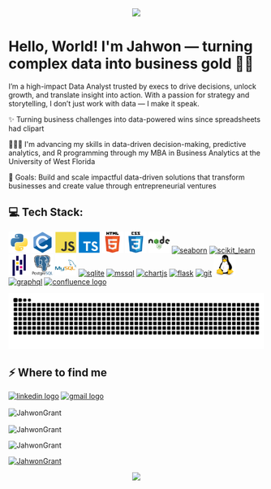 <div align="center">
  <img height="150" src="https://media2.giphy.com/media/v1.Y2lkPTc5MGI3NjExNGRwaGxtNHUzNGRlZWdubjV0dHBlOXY2Z2VvaWR1d2NzbTQ1cXBvbSZlcD12MV9pbnRlcm5hbF9naWZfYnlfaWQmY3Q9Zw/4FQMuOKR6zQRO/giphy.gif" />
</div>


<h1>Hello, World! I'm Jahwon — turning complex data into business gold 👋🏾</h1>
<p>I’m a high-impact Data Analyst trusted by execs to drive decisions, unlock growth, and translate insight into action. With a passion for strategy and storytelling, I don’t just work with data — I make it speak.</p>
<p align="left">
  ✨ Turning business challenges into data-powered wins since spreadsheets had clipart<br>
  
  👨🏾‍🎓 I'm advancing my skills in data-driven decision-making, predictive analytics, and R programming through my MBA in Business Analytics at the University of West Florida<br>

  🛜 Goals: Build and scale impactful data-driven solutions that transform businesses and create value through entrepreneurial ventures<br></p>
<h2> 💻 Tech Stack:</h2>
<p><a target="_blank" href="https://raw.githubusercontent.com/devicons/devicon/master/icons/python/python-original.svg" style="display: inline-block;"><img src="https://raw.githubusercontent.com/devicons/devicon/master/icons/python/python-original.svg" alt="python" width="42" height="42" /></a>
<a target="_blank" href="https://raw.githubusercontent.com/devicons/devicon/master/icons/c/c-original.svg" style="display: inline-block;"><img src="https://raw.githubusercontent.com/devicons/devicon/master/icons/c/c-original.svg" alt="c" width="42" height="42" /></a>
<a target="_blank" href="https://raw.githubusercontent.com/devicons/devicon/master/icons/javascript/javascript-original.svg" style="display: inline-block;"><img src="https://raw.githubusercontent.com/devicons/devicon/master/icons/javascript/javascript-original.svg" alt="javascript" width="42" height="42" /></a>
<a target="_blank" href="https://raw.githubusercontent.com/devicons/devicon/master/icons/typescript/typescript-original.svg" style="display: inline-block;"><img src="https://raw.githubusercontent.com/devicons/devicon/master/icons/typescript/typescript-original.svg" alt="typescript" width="42" height="42" /></a>
<a target="_blank" href="https://raw.githubusercontent.com/devicons/devicon/master/icons/html5/html5-original-wordmark.svg" style="display: inline-block;"><img src="https://raw.githubusercontent.com/devicons/devicon/master/icons/html5/html5-original-wordmark.svg" alt="html5" width="42" height="42" /></a>
<a target="_blank" href="https://raw.githubusercontent.com/devicons/devicon/master/icons/css3/css3-original-wordmark.svg" style="display: inline-block;"><img src="https://raw.githubusercontent.com/devicons/devicon/master/icons/css3/css3-original-wordmark.svg" alt="css3" width="42" height="42" /></a>
<a target="_blank" href="https://raw.githubusercontent.com/devicons/devicon/master/icons/nodejs/nodejs-original-wordmark.svg" style="display: inline-block;"><img src="https://raw.githubusercontent.com/devicons/devicon/master/icons/nodejs/nodejs-original-wordmark.svg" alt="nodejs" width="42" height="42" /></a>
<a target="_blank" href="https://seaborn.pydata.org/_images/logo-mark-lightbg.svg" style="display: inline-block;"><img src="https://seaborn.pydata.org/_images/logo-mark-lightbg.svg" alt="seaborn" width="42" height="42" /></a>
<a target="_blank" href="https://upload.wikimedia.org/wikipedia/commons/0/05/Scikit_learn_logo_small.svg" style="display: inline-block;"><img src="https://upload.wikimedia.org/wikipedia/commons/0/05/Scikit_learn_logo_small.svg" alt="scikit_learn" width="42" height="42" /></a>
<a target="_blank" href="https://raw.githubusercontent.com/devicons/devicon/2ae2a900d2f041da66e950e4d48052658d850630/icons/pandas/pandas-original.svg" style="display: inline-block;"><img src="https://raw.githubusercontent.com/devicons/devicon/2ae2a900d2f041da66e950e4d48052658d850630/icons/pandas/pandas-original.svg" alt="pandas" width="42" height="42" /></a>
<a target="_blank" href="https://raw.githubusercontent.com/devicons/devicon/master/icons/postgresql/postgresql-original-wordmark.svg" style="display: inline-block;"><img src="https://raw.githubusercontent.com/devicons/devicon/master/icons/postgresql/postgresql-original-wordmark.svg" alt="postgresql" width="42" height="42" /></a>
<a target="_blank" href="https://raw.githubusercontent.com/devicons/devicon/master/icons/mysql/mysql-original-wordmark.svg" style="display: inline-block;"><img src="https://raw.githubusercontent.com/devicons/devicon/master/icons/mysql/mysql-original-wordmark.svg" alt="mysql" width="42" height="42" /></a>
<a target="_blank" href="https://www.vectorlogo.zone/logos/sqlite/sqlite-icon.svg" style="display: inline-block;"><img src="https://www.vectorlogo.zone/logos/sqlite/sqlite-icon.svg" alt="sqlite" width="42" height="42" /></a>
<a target="_blank" href="https://www.svgrepo.com/show/303229/microsoft-sql-server-logo.svg" style="display: inline-block;"><img src="https://www.svgrepo.com/show/303229/microsoft-sql-server-logo.svg" alt="mssql" width="42" height="42" /></a>
<a target="_blank" href="https://www.chartjs.org/media/logo-title.svg" style="display: inline-block;"><img src="https://www.chartjs.org/media/logo-title.svg" alt="chartjs" width="42" height="42" /></a>
<a target="_blank" href="https://www.vectorlogo.zone/logos/pocoo_flask/pocoo_flask-icon.svg" style="display: inline-block;"><img src="https://www.vectorlogo.zone/logos/pocoo_flask/pocoo_flask-icon.svg" alt="flask" width="42" height="42" /></a>
<a target="_blank" href="https://www.vectorlogo.zone/logos/git-scm/git-scm-icon.svg" style="display: inline-block;"><img src="https://www.vectorlogo.zone/logos/git-scm/git-scm-icon.svg" alt="git" width="42" height="42" /></a>
<a target="_blank" href="https://raw.githubusercontent.com/devicons/devicon/master/icons/linux/linux-original.svg" style="display: inline-block;"><img src="https://raw.githubusercontent.com/devicons/devicon/master/icons/linux/linux-original.svg" alt="linux" width="42" height="42" /></a>
<a target="_blank" href="https://www.vectorlogo.zone/logos/graphql/graphql-icon.svg" style="display: inline-block;"><img src="https://www.vectorlogo.zone/logos/graphql/graphql-icon.svg" alt="graphql" width="42" height="42" /></a>
<a target="_blank" href="https://www.vectorlogo.zone/logos/graphql/graphql-icon.svg" style="display: inline-block;">
    <img src="https://cdn.jsdelivr.net/gh/devicons/devicon/icons/confluence/confluence-original.svg" alt="confluence logo" width="42" height="42" />
  </a></p>
<picture>
  <source media="(prefers-color-scheme: dark)" srcset="https://raw.githubusercontent.com/JahwonGrant/JahwonGrant/output/github-snake-dark.svg" />
  <source media="(prefers-color-scheme: light)" srcset="https://raw.githubusercontent.com/JahwonGrant/JahwonGrant/output/github-snake.svg" />
  <img alt="github-snake" src="https://raw.githubusercontent.com/JahwonGrant/JahwonGrant/output/github-snake.svg" />
</picture>
<h2>⚡️ Where to find me</h2>
<p><a target="_blank" href="https://www.linkedin.com/in/www.linkedin.com/in/jahwongrant" style="display: inline-block;"><img src="https://img.shields.io/static/v1?message=LinkedIn&logo=linkedin&label=&color=0077B5&logoColor=white&labelColor=&style=for-the-badge" height="35" alt="linkedin logo" /></a>
<a target="_blank" href="mailto:Jahwongrant@gmail.com" style="display: inline-block;">
    <img src="https://img.shields.io/static/v1?message=Gmail&logo=gmail&label=&color=DB4437&logoColor=white&labelColor=&style=for-the-badge" height="35" alt="gmail logo" /></a>
 </p>
<p><img align="center" src="https://github-readme-stats.vercel.app/api?username=JahwonGrant&show_icons=true&locale=en" alt="JahwonGrant" /></p>
<p><img align="center" src="https://github-readme-streak-stats.herokuapp.com/?user=JahwonGrant&" alt="JahwonGrant" /></p>
<p><img src="https://github-readme-stats.vercel.app/api/top-langs?username=JahwonGrant&show_icons=true&locale=en&layout=compact" alt="JahwonGrant" /></p>
<p><a href="https://github.com/ryo-ma/github-profile-trophy"><img src="https://github-profile-trophy.vercel.app/?username=JahwonGrant" alt="JahwonGrant" /></a></p>

<div align="center">
    <img src="https://profile-counter.glitch.me/JahwonGrant/count.svg?"  />
  </div>
